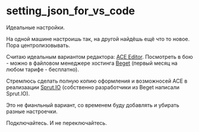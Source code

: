 # setting_json_for_vs_code
Идеальные настройки.

На одной машине настроишь так, на другой найдёшь ещё что то новое. Пора центролизовывать. 

Считаю идеальным вариантом редактора: [ACE Editor](https://ace.c9.io/). Посмотреть в бою - можно в файловом менеджере хостинга [Beget](https://beget.com/p1718710) (первый месяц на любом тарифе - бесплатно).

Стремлюсь сделать полную копию оформления и возможносей ACE в реализаации [Sprut.IO](https://sprut.io/ru/) (собственно разработчики из Beget написали Sprut.IO).

Это не фианльный вариант, со временем буду добавлять и убирать разные настроечки.

Подключайтесь. И не переключайтесь.
